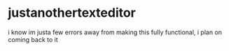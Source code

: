 # justanothertexteditor
i know im justa few errors away from making this fully functional, i plan on coming back to it
